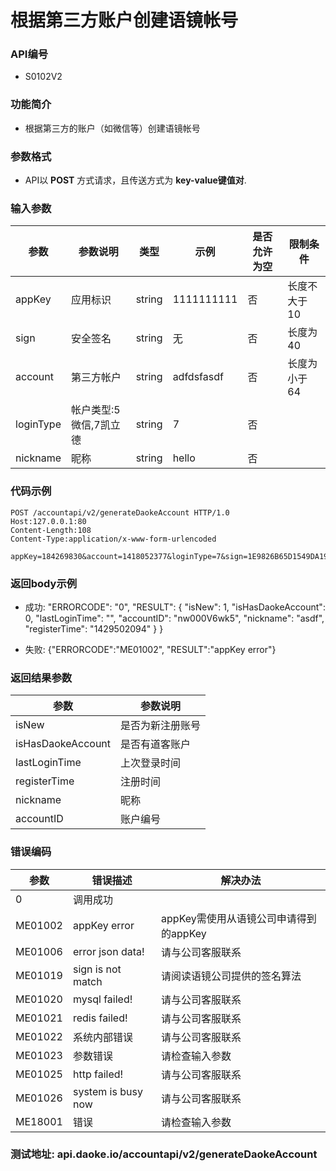 根据第三方账户创建语镜帐号
========================

### API编号
* S0102V2

### 功能简介
* 根据第三方的账户（如微信等）创建语镜帐号

### 参数格式

* API以 **POST** 方式请求，且传送方式为 **key-value键值对**.

### 输入参数

 参数                 |参数说明                  |  类型       |   示例      | 是否允许为空      |  限制条件
----------------------|--------------------------|-------------|-------------|-------------------|--------------
 appKey               | 应用标识                 | string      | 1111111111 |  否                | 长度不大于10
 sign                 | 安全签名                 | string      | 无         |  否                | 长度为40
 account              | 第三方帐户               | string      | adfdsfasdf |  否                | 长度为小于64
 loginType            | 帐户类型:5微信,7凯立德   | string      | 7          |  否                | 
 nickname             | 昵称                     | string      | hello      |  否                |

### 代码示例

    POST /accountapi/v2/generateDaokeAccount HTTP/1.0
    Host:127.0.0.1:80
    Content-Length:108
    Content-Type:application/x-www-form-urlencoded
    
    appKey=184269830&account=1418052377&loginType=7&sign=1E9826B65D1549DA1979976FAAE272A983600197&nickname=asdf


### 返回body示例
 
* 成功:       "ERRORCODE": "0", 
    "RESULT": {
        "isNew": 1, 
        "isHasDaokeAccount": 0, 
        "lastLoginTime": "", 
        "accountID": "nw000V6wk5", 
        "nickname": "asdf", 
        "registerTime": "1429502094"
    }
}

* 失败:    {"ERRORCODE":"ME01002", "RESULT":"appKey error"}

### 返回结果参数

 参数                 | 参数说明 
----------------------|----------------------
 isNew                | 是否为新注册账号 
 isHasDaokeAccount    | 是否有道客账户 
 lastLoginTime        | 上次登录时间
 registerTime         | 注册时间
 nickname             | 昵称
 accountID            | 账户编号
### 错误编码

 参数                 | 错误描述               | 解决办法
----------------------|------------------------|------------------------------------
 0                    | 调用成功               | 
 ME01002              | appKey error           | appKey需使用从语镜公司申请得到的appKey
 ME01006              |error json data!         |请与公司客服联系
 ME01019              | sign is not match      | 请阅读语镜公司提供的签名算法
 ME01020              |mysql failed!        |请与公司客服联系
 ME01021              |redis failed!        |请与公司客服联系
 ME01022              | 系统内部错误           | 请与公司客服联系
 ME01023              | 参数错误               | 请检查输入参数
 ME01025              |http failed!         |请与公司客服联系
 ME01026              |system is busy now   |请与公司客服联系
 ME18001              |错误                |请检查输入参数


### 测试地址: api.daoke.io/accountapi/v2/generateDaokeAccount
